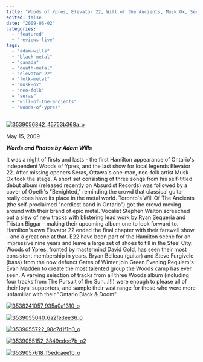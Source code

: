 ```yaml
---
title: "Woods of Ypres, Elevator 22, Will of the Ancients, Musk Ox, Seras @ Club Absinthe, Hamilton, ON"
edited: false
date: "2009-06-02"
categories:
  - "featured"
  - "reviews-live"
tags:
  - "adam-wills"
  - "black-metal"
  - "canada"
  - "death-metal"
  - "elevator-22"
  - "folk-metal"
  - "musk-ox"
  - "neo-folk"
  - "seras"
  - "will-of-the-ancients"
  - "woods-of-ypres"
---
```


[![3539056842_45753b368a_o](http://www.hellbound.ca/wp-content/uploads/2009/06/3539056842_45753b368a_o-262x300.jpg "3539056842_45753b368a_o")](http://www.hellbound.ca/wp-content/uploads/2009/06/3539056842_45753b368a_o.jpg)

May 15, 2009

_**Words and Photos by Adam Wills**_

It was a night of firsts and lasts - the first Hamilton appearance of Ontario's independent Woods of Ypres, and the last show for local legends Elevator 22. After missing openers Seras, Ottawa's one-man, neo-folk artist Musk Ox took the stage. A short set consisting of three songs from his self-titled debut album (released recently on Absurdist Records) was followed by a cover of Opeth's "Benighted," reminding the crowd that classical guitar really does have its place in the metal world. Toronto's Will Of The Ancients (the self-proclaimed "nerdiest band in Ontario") got the crowd moving around with their brand of epic metal. Vocalist Stephen Walton screeched out a slew of new tracks with blistering lead work by Ryan Sequeria and Tristan Biggar - making their upcoming album one to look forward to. Hamilton's own Elevator 22 ended the final chapter with their farewell show - and a great one at that. E22 have been part of the Hamilton scene for an impressive nine years and leave a large set of shoes to fill in the Steel City. Woods of Ypres, fronted by mastermind David Gold, has seen their most consistent membership in years. Bryan Belleau (guitar) and Steve Furgivele (bass) from the now defunct Gates of Winter join Green Evening Requiem's Evan Madden to create the most talented group the Woods camp has ever seen. A varying selection of tracks from all three Woods album (including four tracks from The Pursuit of the Sun...!!!) were enough to please all of their loyal supporters, and sample their vast range for those who were more unfamiliar with their "Ontario Black & Doom".

[![3538241057_935a0a1310_o](http://www.hellbound.ca/wp-content/uploads/2009/06/3538241057_935a0a1310_o-225x300.jpg "3538241057_935a0a1310_o")](http://www.hellbound.ca/wp-content/uploads/2009/06/3538241057_935a0a1310_o.jpg)

[![3539055040_6a2fe3ee36_o](http://www.hellbound.ca/wp-content/uploads/2009/06/3539055040_6a2fe3ee36_o-225x300.jpg "3539055040_6a2fe3ee36_o")](http://www.hellbound.ca/wp-content/uploads/2009/06/3539055040_6a2fe3ee36_o.jpg)

[![3539055722_98c7d1f1b0_o](http://www.hellbound.ca/wp-content/uploads/2009/06/3539055722_98c7d1f1b0_o-225x300.jpg "3539055722_98c7d1f1b0_o")](http://www.hellbound.ca/wp-content/uploads/2009/06/3539055722_98c7d1f1b0_o.jpg)

[![3539055152_3849cdec7b_o2](http://www.hellbound.ca/wp-content/uploads/2009/06/3539055152_3849cdec7b_o2-225x300.jpg "3539055152_3849cdec7b_o2")](http://www.hellbound.ca/wp-content/uploads/2009/06/3539055152_3849cdec7b_o2.jpg)

[![3539057618_f5edcaee1b_o](http://www.hellbound.ca/wp-content/uploads/2009/06/3539057618_f5edcaee1b_o-225x300.jpg "3539057618_f5edcaee1b_o")](http://www.hellbound.ca/wp-content/uploads/2009/06/3539057618_f5edcaee1b_o.jpg)
